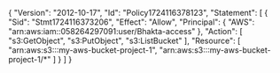 {
    "Version": "2012-10-17",
    "Id": "Policy1724116378123",
    "Statement": [
        {
            "Sid": "Stmt1724116373206",
            "Effect": "Allow",
            "Principal": {
                "AWS": "arn:aws:iam::058264297091:user/Bhakta-access"
            },
            "Action": [
                "s3:GetObject",
                "s3:PutObject",
                "s3:ListBucket"
            ],
            "Resource": [
                "arn:aws:s3:::my-aws-bucket-project-1",
                "arn:aws:s3:::my-aws-bucket-project-1/*"
            ]
        }
    ]
}
